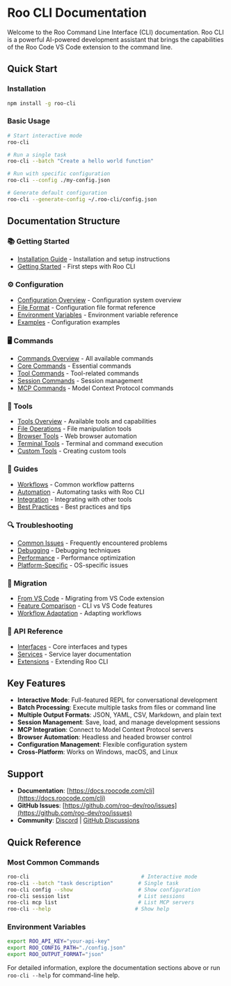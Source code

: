 # Roo CLI Documentation

Welcome to the Roo Command Line Interface (CLI) documentation. Roo CLI is a powerful AI-powered development assistant that brings the capabilities of the Roo Code VS Code extension to the command line.

## Quick Start

### Installation

```bash
npm install -g roo-cli
```

### Basic Usage

```bash
# Start interactive mode
roo-cli

# Run a single task
roo-cli --batch "Create a hello world function"

# Run with specific configuration
roo-cli --config ./my-config.json

# Generate default configuration
roo-cli --generate-config ~/.roo-cli/config.json
```

## Documentation Structure

### 📚 Getting Started

- [Installation Guide](./installation.md) - Installation and setup instructions
- [Getting Started](./getting-started.md) - First steps with Roo CLI

### ⚙️ Configuration

- [Configuration Overview](./configuration/overview.md) - Configuration system overview
- [File Format](./configuration/file-format.md) - Configuration file format reference
- [Environment Variables](./configuration/environment-variables.md) - Environment variable reference
- [Examples](./configuration/examples.md) - Configuration examples

### 🖥️ Commands

- [Commands Overview](./commands/overview.md) - All available commands
- [Core Commands](./commands/core-commands.md) - Essential commands
- [Tool Commands](./commands/tool-commands.md) - Tool-related commands
- [Session Commands](./commands/session-commands.md) - Session management
- [MCP Commands](./commands/mcp-commands.md) - Model Context Protocol commands

### 🔧 Tools

- [Tools Overview](./tools/overview.md) - Available tools and capabilities
- [File Operations](./tools/file-operations.md) - File manipulation tools
- [Browser Tools](./tools/browser-tools.md) - Web browser automation
- [Terminal Tools](./tools/terminal-tools.md) - Terminal and command execution
- [Custom Tools](./tools/custom-tools.md) - Creating custom tools

### 📖 Guides

- [Workflows](./guides/workflows.md) - Common workflow patterns
- [Automation](./guides/automation.md) - Automating tasks with Roo CLI
- [Integration](./guides/integration.md) - Integrating with other tools
- [Best Practices](./guides/best-practices.md) - Best practices and tips

### 🔍 Troubleshooting

- [Common Issues](./troubleshooting/common-issues.md) - Frequently encountered problems
- [Debugging](./troubleshooting/debugging.md) - Debugging techniques
- [Performance](./troubleshooting/performance.md) - Performance optimization
- [Platform-Specific](./troubleshooting/platform-specific.md) - OS-specific issues

### 🚀 Migration

- [From VS Code](./migration/from-vscode.md) - Migrating from VS Code extension
- [Feature Comparison](./migration/feature-comparison.md) - CLI vs VS Code features
- [Workflow Adaptation](./migration/workflow-adaptation.md) - Adapting workflows

### 🔌 API Reference

- [Interfaces](./api/interfaces.md) - Core interfaces and types
- [Services](./api/services.md) - Service layer documentation
- [Extensions](./api/extensions.md) - Extending Roo CLI

## Key Features

- **Interactive Mode**: Full-featured REPL for conversational development
- **Batch Processing**: Execute multiple tasks from files or command line
- **Multiple Output Formats**: JSON, YAML, CSV, Markdown, and plain text
- **Session Management**: Save, load, and manage development sessions
- **MCP Integration**: Connect to Model Context Protocol servers
- **Browser Automation**: Headless and headed browser control
- **Configuration Management**: Flexible configuration system
- **Cross-Platform**: Works on Windows, macOS, and Linux

## Support

- **Documentation**: [https://docs.roocode.com/cli](https://docs.roocode.com/cli)
- **GitHub Issues**: [https://github.com/roo-dev/roo/issues](https://github.com/roo-dev/roo/issues)
- **Community**: [Discord](https://discord.gg/roo) | [GitHub Discussions](https://github.com/roo-dev/roo/discussions)

## Quick Reference

### Most Common Commands

```bash
roo-cli                                    # Interactive mode
roo-cli --batch "task description"        # Single task
roo-cli config --show                     # Show configuration
roo-cli session list                      # List sessions
roo-cli mcp list                          # List MCP servers
roo-cli --help                           # Show help
```

### Environment Variables

```bash
export ROO_API_KEY="your-api-key"
export ROO_CONFIG_PATH="./config.json"
export ROO_OUTPUT_FORMAT="json"
```

For detailed information, explore the documentation sections above or run `roo-cli --help` for command-line help.
